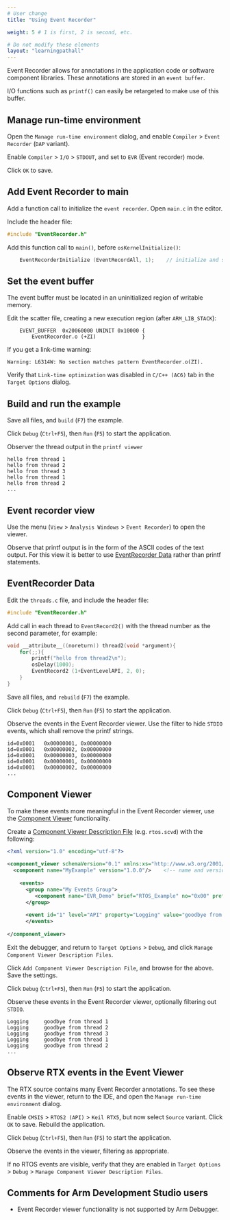 ```yaml
---
# User change
title: "Using Event Recorder"

weight: 5 # 1 is first, 2 is second, etc.

# Do not modify these elements
layout: "learningpathall"
---
```

Event Recorder allows for annotations in the application code or software component libraries. These annotations are stored in an `event buffer`.

I/O functions such as `printf()` can easily be retargeted to make use of this buffer.

## Manage run-time environment

Open the `Manage run-time environment` dialog, and enable `Compiler` > `Event Recorder` (`DAP` variant).

Enable `Compiler` > `I/O` > `STDOUT`, and set to `EVR` (Event recorder) mode.

Click `OK` to save.

## Add Event Recorder to main

Add a function call to initialize the `event recorder`. Open `main.c` in the editor.

Include the header file:
```C
#include "EventRecorder.h"
```
Add this function call to `main()`, before `osKernelInitialize()`:
```C
	EventRecorderInitialize (EventRecordAll, 1);	// initialize and start Event Recorder
```
## Set the event buffer

The event buffer must be located in an uninitialized region of writable memory.

Edit the scatter file, creating a new execution region (after `ARM_LIB_STACK`):
```text
	EVENT_BUFFER  0x20060000 UNINIT 0x10000 {
		EventRecorder.o (+ZI)               }
```
If you get a link-time warning:
```text
Warning: L6314W: No section matches pattern EventRecorder.o(ZI).
```
Verify that `Link-time optimization` was disabled in `C/C++ (AC6)` tab in the `Target Options` dialog.

## Build and run the example

Save all files, and `build` (`F7`) the example.

Click `Debug` (`Ctrl+F5`), then `Run` (`F5`) to start the application.

Observer the thread output in the `printf viewer`
```
hello from thread 1
hello from thread 2
hello from thread 3
hello from thread 1
hello from thread 2
...
```
## Event recorder view

Use the menu (`View` > `Analysis Windows` > `Event Recorder`) to open the viewer.

Observe that printf output is in the form of the ASCII codes of the text output. For this view it is better to use [EventRecorder Data](https://www.keil.com/pack/doc/compiler/EventRecorder/html/group__EventRecorder__Data.html) rather than printf statements.

## EventRecorder Data

Edit the `threads.c` file, and include the header file:
```C
#include "EventRecorder.h"
```
Add call in each thread to `EventRecord2()` with the thread number as the second parameter, for example:
```C
void __attribute__((noreturn)) thread2(void *argument){
	for(;;){
		printf("hello from thread2\n");
		osDelay(1000);
		EventRecord2 (1+EventLevelAPI, 2, 0);
	}
}
```
Save all files, and `rebuild` (`F7`) the example.

Click `Debug` (`Ctrl+F5`), then `Run` (`F5`) to start the application.

Observe the events in the Event Recorder viewer. Use the filter to hide `STDIO` events, which shall remove the printf strings.
```text
id=0x0001	0x00000001, 0x00000000
id=0x0001	0x00000002, 0x00000000
id=0x0001	0x00000003, 0x00000000
id=0x0001	0x00000001, 0x00000000
id=0x0001	0x00000002, 0x00000000
...
```
## Component Viewer

To make these events more meaningful in the Event Recorder viewer, use the [Component Viewer](https://www.keil.com/pack/doc/compiler/EventRecorder/html/cv_use.html) functionality.

Create a [Component Viewer Description File](https://www.keil.com/pack/doc/compiler/EventRecorder/html/SCVD_Format.html) (e.g. `rtos.scvd`) with the following:
```xml
<?xml version="1.0" encoding="utf-8"?>
 
<component_viewer schemaVersion="0.1" xmlns:xs="http://www.w3.org/2001/XMLSchema-instance" xs:noNamespaceSchemaLocation="Component_Viewer.xsd">
  <component name="MyExample" version="1.0.0"/>    <!-- name and version of the component  -->
 
    <events>
      <group name="My Events Group">
         <component name="EVR_Demo" brief="RTOS_Example" no="0x00" prefix="EvrNetMM_" info="Demo"/>
      </group>  
 
      <event id="1" level="API" property="Logging" value="goodbye from thread %d[val1]" info="Example output"  />
	  </events>
 
</component_viewer>
```
Exit the debugger, and return to `Target Options` > `Debug`, and click `Manage Component Viewer Description Files`.

Click `Add Component Viewer Description File`, and browse for the above. Save the settings.

Click `Debug` (`Ctrl+F5`), then `Run` (`F5`) to start the application.

Observe these events in the Event Recorder viewer, optionally filtering out `STDIO`.
```text
Logging		goodbye from thread 1
Logging		goodbye from thread 2
Logging		goodbye from thread 3
Logging		goodbye from thread 1
Logging		goodbye from thread 2
...
```
## Observe RTX events in the Event Viewer

The RTX source contains many Event Recorder annotations. To see these events in the viewer, return to the IDE, and open the `Manage run-time environment` dialog.

Enable `CMSIS` > `RTOS2 (API)` > `Keil RTX5`, but now select `Source` variant. Click `OK` to save. Rebuild the application.

Click `Debug` (`Ctrl+F5`), then `Run` (`F5`) to start the application.

Observe the events in the viewer, filtering as appropriate.

If no RTOS events are visible, verify that they are enabled in `Target Options` > `Debug` > `Manage Component Viewer Description Files`.

## Comments for Arm Development Studio users
* Event Recorder viewer functionality is not supported by Arm Debugger.
